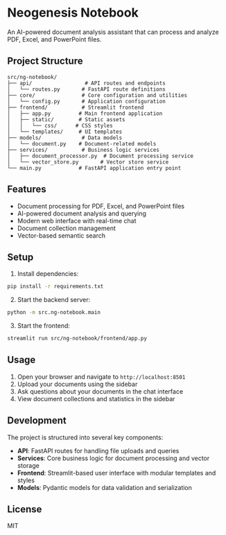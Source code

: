 # Neogenesis Notebook

An AI-powered document analysis assistant that can process and analyze PDF, Excel, and PowerPoint files.

## Project Structure

```
src/ng-notebook/
├── api/                 # API routes and endpoints
│   └── routes.py       # FastAPI route definitions
├── core/               # Core configuration and utilities
│   └── config.py       # Application configuration
├── frontend/           # Streamlit frontend
│   ├── app.py         # Main frontend application
│   ├── static/        # Static assets
│   │   └── css/      # CSS styles
│   └── templates/     # UI templates
├── models/             # Data models
│   └── document.py    # Document-related models
├── services/           # Business logic services
│   ├── document_processor.py  # Document processing service
│   └── vector_store.py       # Vector store service
└── main.py            # FastAPI application entry point
```

## Features

- Document processing for PDF, Excel, and PowerPoint files
- AI-powered document analysis and querying
- Modern web interface with real-time chat
- Document collection management
- Vector-based semantic search

## Setup

1. Install dependencies:
```bash
pip install -r requirements.txt
```

2. Start the backend server:
```bash
python -m src.ng-notebook.main
```

3. Start the frontend:
```bash
streamlit run src/ng-notebook/frontend/app.py
```

## Usage

1. Open your browser and navigate to `http://localhost:8501`
2. Upload your documents using the sidebar
3. Ask questions about your documents in the chat interface
4. View document collections and statistics in the sidebar

## Development

The project is structured into several key components:

- **API**: FastAPI routes for handling file uploads and queries
- **Services**: Core business logic for document processing and vector storage
- **Frontend**: Streamlit-based user interface with modular templates and styles
- **Models**: Pydantic models for data validation and serialization

## License

MIT 